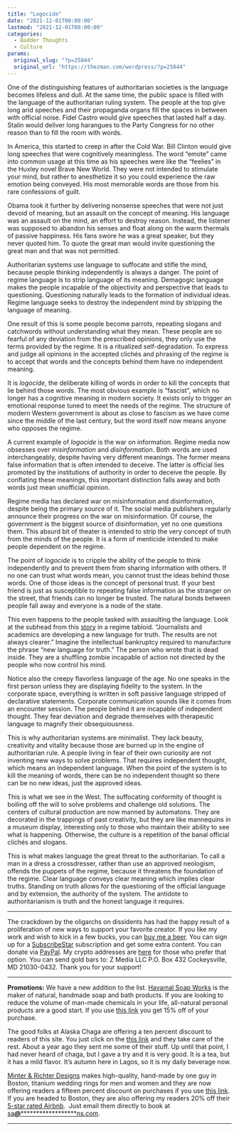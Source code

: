```yaml
---
title: "Logocide"
date: "2021-12-01T00:00:00"
lastmod: "2021-12-01T00:00:00"
categories:
  - Badder Thoughts
  - Culture
params:
  original_slug: "?p=25844"
  original_url: "https://thezman.com/wordpress/?p=25844"
---
```


One of the distinguishing features of authoritarian societies is the
language becomes lifeless and dull. At the same time, the public space
is filled with the language of the authoritarian ruling system. The
people at the top give long arid speeches and their propaganda organs
fill the spaces in between with official noise. Fidel Castro would give
speeches that lasted half a day. Stalin would deliver long harangues to
the Party Congress for no other reason than to fill the room with words.

In America, this started to creep in after the Cold War. Bill Clinton
would give long speeches that were cognitively meaningless. The word
“emote” came into common usage at this time as his speeches were like
the “feelies” in the Huxley novel Brave New World. They were not
intended to stimulate your mind, but rather to anesthetize it so you
could experience the raw emotion being conveyed. His most memorable
words are those from his rare confessions of guilt.

Obama took it further by delivering nonsense speeches that were not just
devoid of meaning, but an assault on the concept of meaning. His
language was an assault on the mind, an effort to destroy reason.
Instead, the listener was supposed to abandon his senses and float along
on the warm thermals of passive happiness. His fans swore he was a great
speaker, but they never quoted him. To quote the great man would invite
questioning the great man and that was not permitted.

Authoritarian systems use language to suffocate and stifle the mind,
because people thinking independently is always a danger. The point of
regime language is to strip language of its meaning. Demagogic language
makes the people incapable of the objectivity and perspective that leads
to questioning. Questioning naturally leads to the formation of
individual ideas. Regime language seeks to destroy the independent mind
by stripping the language of meaning.

One result of this is some people become parrots, repeating slogans and
catchwords without understanding what they mean. These people are so
fearful of any deviation from the prescribed opinions, they only use the
terms provided by the regime. It is a ritualized self-degradation. To
express and judge all opinions in the accepted clichés and phrasing of
the regime is to accept that words and the concepts behind them have no
independent meaning.

It is *logocide*, the deliberate killing of words in order to kill the
concepts that lie behind those words. The most obvious example is
“fascist”, which no longer has a cognitive meaning in modern society. It
exists only to trigger an emotional response tuned to meet the needs of
the regime. The structure of modern Western government is about as close
to fascism as we have come since the middle of the last century, but the
word itself now means anyone who opposes the regime.

A current example of *logocide* is the war on information. Regime media
now obsesses over *misinformation* and *disinformation*. Both words are
used interchangeably, despite having very different meanings. The former
means false information that is often intended to deceive. The latter is
official lies promoted by the institutions of authority in order to
deceive the people. By conflating these meanings, this important
distinction falls away and both words just mean unofficial opinion.

Regime media has declared war on misinformation and disinformation,
despite being the primary source of it. The social media publishers
regularly announce their progress on the war on misinformation. Of
course, the government is the biggest source of disinformation, yet no
one questions them. This absurd bit of theater is intended to strip the
very concept of truth from the minds of the people. It is a form of
menticide intended to make people dependent on the regime.

The point of *logocide* is to cripple the ability of the people to think
independently and to prevent them from sharing information with others.
If no one can trust what words mean, you cannot trust the ideas behind
those words. One of those ideas is the concept of personal trust. If
your best friend is just as susceptible to repeating false information
as the stranger on the street, that friends can no longer be trusted.
The natural bonds between people fall away and everyone is a node of the
state.

This even happens to the people tasked with assaulting the language.
Look at the subhead from this
<a href="https://archive.md/GEIbd" rel="noopener"
target="_blank">story</a> in a regime tabloid. “Journalists and
academics are developing a new language for truth. The results are not
always clearer.” Imagine the intellectual bankruptcy required to
manufacture the phrase “new language for truth.” The person who wrote
that is dead inside. They are a shuffling zombie incapable of action not
directed by the people who now control his mind.

Notice also the creepy flavorless language of the age. No one speaks in
the first person unless they are displaying fidelity to the system. In
the corporate space, everything is written in soft passive language
stripped of declarative statements. Corporate communication sounds like
it comes from an encounter session. The people behind it are incapable
of independent thought. They fear deviation and degrade themselves with
therapeutic language to magnify their obsequiousness.

This is why authoritarian systems are minimalist. They lack beauty,
creativity and vitality because those are burned up in the engine of
authoritarian rule. A people living in fear of their own curiosity are
not inventing new ways to solve problems. That requires independent
thought, which means an independent language. When the point of the
system is to kill the meaning of words, there can be no independent
thought so there can be no new ideas, just the approved ideas.

This is what we see in the West. The suffocating conformity of thought
is boiling off the will to solve problems and challenge old solutions.
The centers of cultural production are now manned by automatons. They
are decorated in the trappings of past creativity, but they are like
mannequins in a museum display, interesting only to those who maintain
their ability to see what is happening. Otherwise, the culture is a
repetition of the banal official clichés and slogans.

This is what makes language the great threat to the authoritarian. To
call a man in a dress a crossdresser, rather than use an approved
neologism, offends the puppets of the regime, because it threatens the
foundation of the regime. Clear language conveys clear meaning which
implies clear truths. Standing on truth allows for the questioning of
the official language and by extension, the authority of the system. The
antidote to authoritarianism is truth and the honest language it
requires.

------------------------------------------------------------------------

The crackdown by the oligarchs on dissidents has had the happy result of
a proliferation of new ways to support your favorite creator. If you
like my work and wish to kick in a few bucks, you can
<a href="https://www.buymeacoffee.com/mujolulu" rel="noopener"
target="_blank">buy me a beer</a>. You can sign up for a
<a href="https://www.subscribestar.com/the-z-blog" rel="noopener"
target="_blank">SubscribeStar</a> subscription and get some extra
content. You can donate via <a
href="https://www.paypal.com/donate/?cmd=_s-xclick&amp;hosted_button_id=UDAS2Q8JYA6CN&amp;source=url"
rel="noopener" target="_blank">PayPal</a>. My crypto addresses are
<a href="https://thezman.com/wordpress/?page_id=22713" rel="noopener"
target="_blank">here</a> for those who prefer that option. You can send
gold bars to: Z Media LLC P.O. Box 432 Cockeysville, MD 21030-0432.
Thank you for your support!

------------------------------------------------------------------------

**Promotions:** We have a new addition to the list.
<a href="https://havamalsoapworks.com/" rel="noopener"
target="_blank">Havamal Soap Works</a> is the maker of natural, handmade
soap and bath products. If you are looking to reduce the volume of
man-made chemicals in your life, all-natural personal products are a
good start. If you use
<a href="https://havamalsoapworks.com/discount/ZMAN" rel="noopener"
target="_blank">this link</a> you get 15% off of your purchase.

The good folks at Alaska Chaga are offering a ten percent discount to
readers of this site. You just click on the
<a href="https://alaskachaga.us/discount/ZMAN" rel="noopener noreferrer"
target="_blank">this link</a> and they take care of the rest. About a
year ago they sent me some of their stuff. Up until that point, I had
never heard of chaga, but I gave a try and it is very good. It is a tea,
but it has a mild flavor. It’s autumn here in Lagos, so it is my daily
beverage now.

<a href="https://www.minterandrichterdesigns.com/"
rel="noreferrer nofollow noopener" target="_blank">Minter &amp; Richter
Designs</a> makes high-quality, hand-made by one guy in Boston, titanium
wedding rings for men and women and they are now offering readers a
fifteen percent discount on purchases if you use
<a href="https://www.minterandrichterdesigns.com/discount/ZMAN"
rel="noreferrer nofollow noopener" target="_blank">this link</a>.
<span class="highlight"><span class="colour"><span class="font"><span class="size">If
you are headed to Boston, they are also offering my readers 20% off
their <a
href="https://www.airbnb.com/users/7988017/listings?user_id=7988017&amp;s=3"
rel="noopener noreferrer" target="_blank">5-star rated Airbnb</a>.  Just
email them directly to book at
<a href="mailto:sa***@*********************ns.com"
data-original-string="GCVlrrbL9tCx18X8uz224g==cb7hFyccvZhZofMUHMvSovieEMWxleZFBc+cz3YaOwgiwyEq8JBAVVFfCuYqHW/CqqB"><span
class="apbct-email-encoder"
data-original-string="Sfr7/FXoDO9DcBI7kUlSaA==cb7GiLo0ZLFQOoRloQB5vB+N2oY/5fexnlDzLhY9Cri0iPq3S5Pv03et3XdWYO2g/9u"
title="This contact has been encoded by Anti-Spam by CleanTalk. Click to decode. To finish the decoding make sure that JavaScript is enabled in your browser.">sa<span
class="apbct-blur">***</span>@<span
class="apbct-blur">*********************</span>ns.com</span></a>.</span></span></span></span>

------------------------------------------------------------------------
